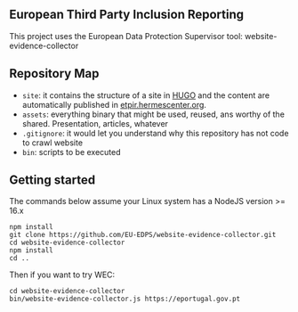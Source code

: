 
## European Third Party Inclusion Reporting

This project uses the European Data Protection Supervisor tool: website-evidence-collector

## Repository Map

* `site`: it contains the structure of a site in [HUGO](https://gohugo.io) and the content are automatically published in [etpir.hermescenter.org](https://etpir.hermescenter.org).
* `assets`: everything binary that might be used, reused, ans worthy of the shared. Presentation, articles, whatever
* `.gitignore`: it would let you understand why this repository has not code to crawl website
* `bin`: scripts to be executed

## Getting started

The commands below assume your Linux system has a NodeJS version >= 16.x

```
npm install
git clone https://github.com/EU-EDPS/website-evidence-collector.git 
cd website-evidence-collector
npm install
cd ..
```

Then if you want to try WEC:

```
cd website-evidence-collector
bin/website-evidence-collector.js https://eportugal.gov.pt
```
